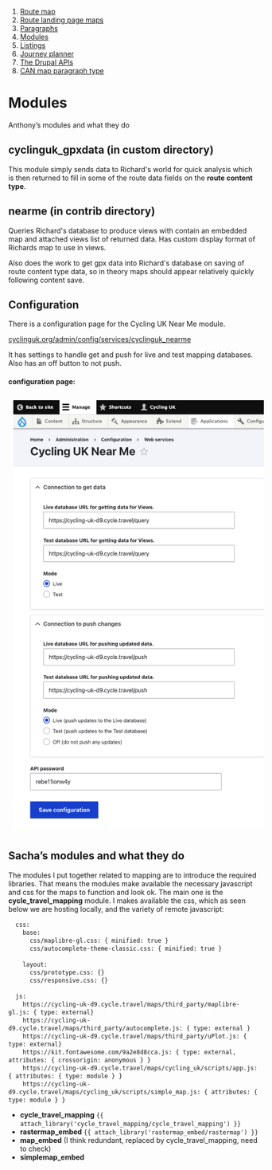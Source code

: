 1. [Route map](route-content-type.md)
2. [Route landing page maps](route-landing-page-content-type.md)
3. [Paragraphs](paragraph-embeds.md)
4. [Modules](relevant-modules.md)
5. [Listings](listing-pages.md)
6. [Journey planner](journey-planner.md)
7. [The Drupal APIs](api.md)
8. [CAN map paragraph type](can.md)

# Modules
Anthony’s modules and what they do

## cyclinguk_gpxdata (in custom directory)
This module simply sends data to Richard's world for quick analysis which is then returned to fill in some of the route data fields on the **route content type**.

## nearme (in contrib directory)
Queries Richard's database to produce views with contain an embedded map and attached views list of returned data.  Has custom display format of Richards map to use in views.

Also does the work to get gpx data into Richard's database on saving of route content type data, so in theory maps should appear relatively quickly following content save.

## Configuration
There is a configuration page for the Cycling UK Near Me module.

[cyclinguk.org/admin/config/services/cyclinguk_nearme](https://www.cyclinguk.org/admin/config/services/cyclinguk_nearme)

It has settings to handle get and push for live and test mapping databases. Also has an off button to not push.

#### configuration page:
<img src="./assets/map-doc-near-me-config.png" alt="configuration page" style="padding: 10px;"/>


## Sacha’s modules and what they do
The modules I put together related to mapping are to introduce the required libraries. That means the modules make available the necessary javascript and css for the maps to function and look ok. The main one is the **cycle_travel_mapping** module. I makes available the css, which as seen below we are hosting locally, and the variety of remote javascript:

```cycle_travel_mapping:
  css:
    base:
      css/maplibre-gl.css: { minified: true }
      css/autocomplete-theme-classic.css: { minified: true }

    layout:
      css/prototype.css: {}
      css/responsive.css: {}

  js:
    https://cycling-uk-d9.cycle.travel/maps/third_party/maplibre-gl.js: { type: external}
    https://cycling-uk-d9.cycle.travel/maps/third_party/autocomplete.js: { type: external }
    https://cycling-uk-d9.cycle.travel/maps/third_party/uPlot.js: { type: external}
    https://kit.fontawesome.com/9a2e8d8cca.js: { type: external, attributes: { crossorigin: anonymous } }
    https://cycling-uk-d9.cycle.travel/maps/cycling_uk/scripts/app.js: { attributes: { type: module } }
    https://cycling-uk-d9.cycle.travel/maps/cycling_uk/scripts/simple_map.js: { attributes: { type: module } }
```



  - **cycle_travel_mapping** ```{{ attach_library('cycle_travel_mapping/cycle_travel_mapping') }}```
  - **rastermap_embed** ```{{ attach_library('rastermap_embed/rastermap') }}```
  - **map_embed** (I think redundant, replaced by cycle_travel_mapping, need to check)
  - **simplemap_embed**
